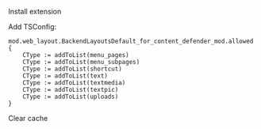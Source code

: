 Install extension

Add TSConfig:

```
mod.web_layout.BackendLayoutsDefault_for_content_defender_mod.allowed {
	CType := addToList(menu_pages)
	CType := addToList(menu_subpages)
	CType := addToList(shortcut)
	CType := addToList(text)
	CType := addToList(textmedia)
	CType := addToList(textpic)
	CType := addToList(uploads)
}
```

Clear cache

